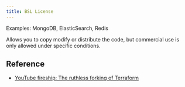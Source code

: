 ```yaml
---
title: BSL License
---
```


Examples: MongoDB, ElasticSearch, Redis

Allows you to copy modify or distribute the code, but commercial use is only allowed under specific conditions.

## Reference

- [YouTube fireship: The ruthless forking of Terraform](https://youtu.be/HzBA6FIn_Bo)